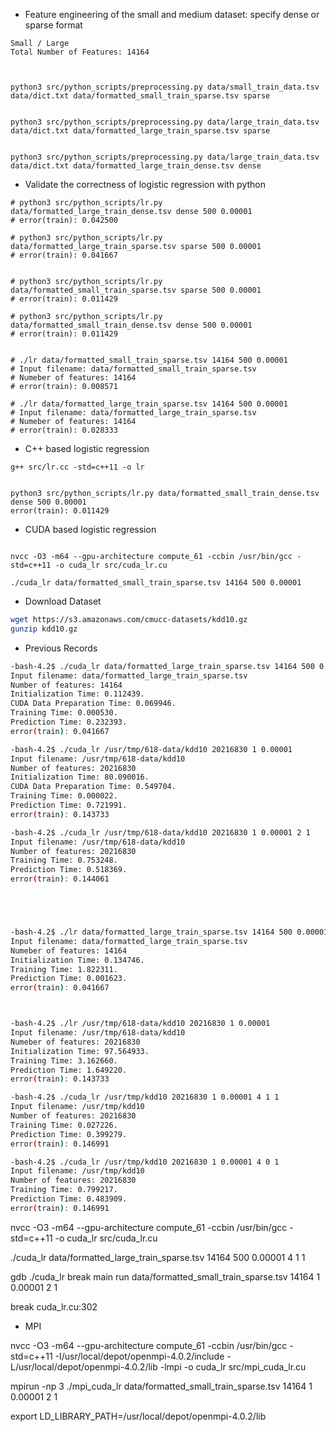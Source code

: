 - Feature engineering of the small and medium dataset: specify dense or sparse format
```shell
Small / Large
Total Number of Features: 14164



python3 src/python_scripts/preprocessing.py data/small_train_data.tsv data/dict.txt data/formatted_small_train_sparse.tsv sparse


python3 src/python_scripts/preprocessing.py data/large_train_data.tsv data/dict.txt data/formatted_large_train_sparse.tsv sparse


python3 src/python_scripts/preprocessing.py data/large_train_data.tsv data/dict.txt data/formatted_large_train_dense.tsv dense

```

- Validate the correctness of logistic regression with python
```shell
# python3 src/python_scripts/lr.py data/formatted_large_train_dense.tsv dense 500 0.00001
# error(train): 0.042500

# python3 src/python_scripts/lr.py data/formatted_large_train_sparse.tsv sparse 500 0.00001
# error(train): 0.041667


# python3 src/python_scripts/lr.py data/formatted_small_train_sparse.tsv sparse 500 0.00001
# error(train): 0.011429

# python3 src/python_scripts/lr.py data/formatted_small_train_dense.tsv dense 500 0.00001
# error(train): 0.011429


# ./lr data/formatted_small_train_sparse.tsv 14164 500 0.00001
# Input filename: data/formatted_small_train_sparse.tsv
# Numeber of features: 14164
# error(train): 0.008571

# ./lr data/formatted_large_train_sparse.tsv 14164 500 0.00001
# Input filename: data/formatted_large_train_sparse.tsv
# Numeber of features: 14164
# error(train): 0.028333
```

- C++ based logistic regression
```shell
g++ src/lr.cc -std=c++11 -o lr 


python3 src/python_scripts/lr.py data/formatted_small_train_dense.tsv dense 500 0.00001
error(train): 0.011429
```


- CUDA based logistic regression
```shell

nvcc -O3 -m64 --gpu-architecture compute_61 -ccbin /usr/bin/gcc -std=c++11 -o cuda_lr src/cuda_lr.cu

./cuda_lr data/formatted_small_train_sparse.tsv 14164 500 0.00001
```

- Download Dataset
```bash
wget https://s3.amazonaws.com/cmucc-datasets/kdd10.gz
gunzip kdd10.gz 
```

- Previous Records
```bash
-bash-4.2$ ./cuda_lr data/formatted_large_train_sparse.tsv 14164 500 0.00001 2 1
Input filename: data/formatted_large_train_sparse.tsv
Number of features: 14164
Initialization Time: 0.112439.
CUDA Data Preparation Time: 0.069946.
Training Time: 0.000530.
Prediction Time: 0.232393.
error(train): 0.041667

-bash-4.2$ ./cuda_lr /usr/tmp/618-data/kdd10 20216830 1 0.00001
Input filename: /usr/tmp/618-data/kdd10
Number of features: 20216830
Initialization Time: 80.090016.
CUDA Data Preparation Time: 0.549704.
Training Time: 0.000022.
Prediction Time: 0.721991.
error(train): 0.143733

-bash-4.2$ ./cuda_lr /usr/tmp/618-data/kdd10 20216830 1 0.00001 2 1
Input filename: /usr/tmp/618-data/kdd10
Number of features: 20216830
Training Time: 0.753248.
Prediction Time: 0.518369.
error(train): 0.144061





-bash-4.2$ ./lr data/formatted_large_train_sparse.tsv 14164 500 0.00001
Input filename: data/formatted_large_train_sparse.tsv
Numeber of features: 14164
Initialization Time: 0.134746.
Training Time: 1.822311.
Prediction Time: 0.001623.
error(train): 0.041667



-bash-4.2$ ./lr /usr/tmp/618-data/kdd10 20216830 1 0.00001 
Input filename: /usr/tmp/618-data/kdd10
Numeber of features: 20216830
Initialization Time: 97.564933.
Training Time: 3.162660.
Prediction Time: 1.649220.
error(train): 0.143733

-bash-4.2$ ./cuda_lr /usr/tmp/kdd10 20216830 1 0.00001 4 1 1
Input filename: /usr/tmp/kdd10
Number of features: 20216830
Training Time: 0.027226.
Prediction Time: 0.399279.
error(train): 0.146991

-bash-4.2$ ./cuda_lr /usr/tmp/kdd10 20216830 1 0.00001 4 0 1
Input filename: /usr/tmp/kdd10
Number of features: 20216830
Training Time: 0.799217.
Prediction Time: 0.483909.
error(train): 0.146991

```


nvcc -O3 -m64 --gpu-architecture compute_61 -ccbin /usr/bin/gcc -std=c++11 -o cuda_lr src/cuda_lr.cu


./cuda_lr data/formatted_large_train_sparse.tsv 14164 500 0.00001 4 1 1

gdb ./cuda_lr
break main
run data/formatted_small_train_sparse.tsv 14164 1 0.00001 2 1



break cuda_lr.cu:302



- MPI

nvcc -O3 -m64 --gpu-architecture compute_61 -ccbin /usr/bin/gcc -std=c++11 -I/usr/local/depot/openmpi-4.0.2/include -L/usr/local/depot/openmpi-4.0.2/lib -lmpi -o cuda_lr src/mpi_cuda_lr.cu

mpirun -np 3 ./mpi_cuda_lr data/formatted_small_train_sparse.tsv 14164 1 0.00001 2 1



export LD_LIBRARY_PATH=/usr/local/depot/openmpi-4.0.2/lib